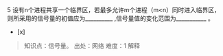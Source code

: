5
设有n个进程共享一个临界区，若最多允许m个进程（m<n）同时进入临界区，则所采用的信号量的初值应为__________
,信号量值的变化范围为___________ 。
- [x]  

> 知识点：信号量。
> 出处：网络
> 难度：1
> 解释
